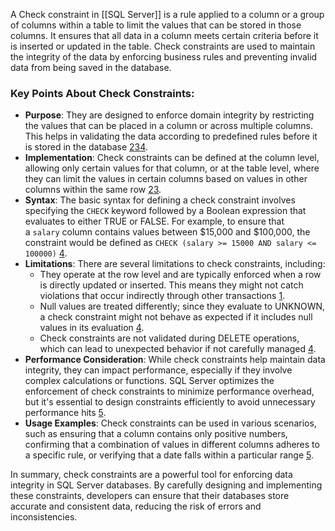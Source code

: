 A Check constraint in [[SQL Server]] is a rule applied to a column or a group of columns within a table to limit the values that can be stored in those columns. It ensures that all data in a column meets certain criteria before it is inserted or updated in the table. Check constraints are used to maintain the integrity of the data by enforcing business rules and preventing invalid data from being saved in the database.

### Key Points About Check Constraints:

- **Purpose**: They are designed to enforce domain integrity by restricting the values that can be placed in a column or across multiple columns. This helps in validating the data according to predefined rules before it is stored in the database [2](https://www.w3schools.com/sql/sql_check.asp)[3](https://learn.microsoft.com/en-us/sql/relational-databases/tables/create-check-constraints?view=sql-server-ver16)[4](https://learn.microsoft.com/en-us/sql/relational-databases/tables/unique-constraints-and-check-constraints?view=sql-server-ver16).
- **Implementation**: Check constraints can be defined at the column level, allowing only certain values for that column, or at the table level, where they can limit the values in certain columns based on values in other columns within the same row [2](https://www.w3schools.com/sql/sql_check.asp)[3](https://learn.microsoft.com/en-us/sql/relational-databases/tables/create-check-constraints?view=sql-server-ver16).
- **Syntax**: The basic syntax for defining a check constraint involves specifying the `CHECK` keyword followed by a Boolean expression that evaluates to either TRUE or FALSE. For example, to ensure that a `salary` column contains values between $15,000 and $100,000, the constraint would be defined as `CHECK (salary >= 15000 AND salary <= 100000)` [4](https://learn.microsoft.com/en-us/sql/relational-databases/tables/unique-constraints-and-check-constraints?view=sql-server-ver16).
- **Limitations**: There are several limitations to check constraints, including:
    - They operate at the row level and are typically enforced when a row is directly updated or inserted. This means they might not catch violations that occur indirectly through other transactions [1](https://en.wikipedia.org/wiki/Check_constraint).
    - Null values are treated differently; since they evaluate to UNKNOWN, a check constraint might not behave as expected if it includes null values in its evaluation [4](https://learn.microsoft.com/en-us/sql/relational-databases/tables/unique-constraints-and-check-constraints?view=sql-server-ver16).
    - Check constraints are not validated during DELETE operations, which can lead to unexpected behavior if not carefully managed [4](https://learn.microsoft.com/en-us/sql/relational-databases/tables/unique-constraints-and-check-constraints?view=sql-server-ver16).
- **Performance Consideration**: While check constraints help maintain data integrity, they can impact performance, especially if they involve complex calculations or functions. SQL Server optimizes the enforcement of check constraints to minimize performance overhead, but it's essential to design constraints efficiently to avoid unnecessary performance hits [5](https://www.sqlshack.com/how-to-use-sql-check-constraints/).
- **Usage Examples**: Check constraints can be used in various scenarios, such as ensuring that a column contains only positive numbers, confirming that a combination of values in different columns adheres to a specific rule, or verifying that a date falls within a particular range [5](https://www.sqlshack.com/how-to-use-sql-check-constraints/).

In summary, check constraints are a powerful tool for enforcing data integrity in SQL Server databases. By carefully designing and implementing these constraints, developers can ensure that their databases store accurate and consistent data, reducing the risk of errors and inconsistencies.